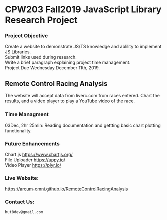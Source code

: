 # CPW203 Fall2019 JavaScript Library Research Project

### Project Objective
Create a website to demonstrate JS/TS knowledge and ablility to implement JS Libraries.<br>
Submit links used during research.<br>
Write a brief paragraph explaining project time management.<br>
Project Due Wednesday December 11th, 2019.

## Remote Control Racing Analysis
The website will accept data from liverc.com from races entered.  Chart the results, and a video player to play a YouTube video of the race.

### Time Managment
03Dec, 2hr 25min: Reading documentation and gettting basic chart plotting functionality.

### Future Enhancements
Chart.js  https://www.chartjs.org/<br>
File Uploader  https://uppy.io/<br>
Video Player  https://plyr.io/

### Live Website:
https://arcum-omni.github.io/RemoteControlRacingAnalysis 

### Contact Us:
    hut8dev@gmail.com

